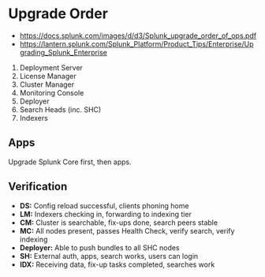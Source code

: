 # Upgrade Order

- https://docs.splunk.com/images/d/d3/Splunk_upgrade_order_of_ops.pdf
- https://lantern.splunk.com/Splunk_Platform/Product_Tips/Enterprise/Upgrading_Splunk_Enterprise

1. Deployment Server
2. License Manager
3. Cluster Manager
4. Monitoring Console
5. Deployer
6. Search Heads (inc. SHC)
7. Indexers

## Apps

Upgrade Splunk Core first, then apps.

## Verification

- **DS:** Config reload successful, clients phoning home
- **LM:** Indexers checking in, forwarding to indexing tier
- **CM:** Cluster is searchable, fix-ups done, search peers stable
- **MC:** All nodes present, passes Health Check, verify search, verify indexing
- **Deployer:** Able to push bundles to all SHC nodes
- **SH:** External auth, apps, search works, users can login
- **IDX:** Receiving data, fix-up tasks completed, searches work
